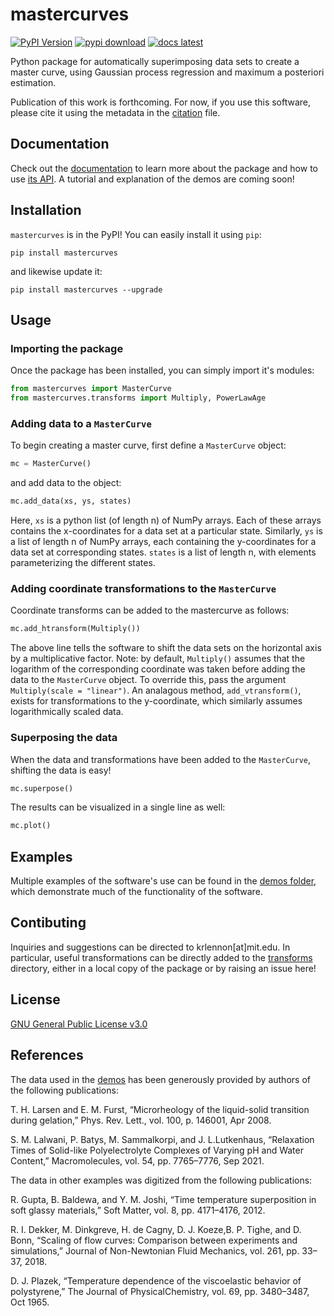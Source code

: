 [pypi-image]: https://badge.fury.io/py/mastercurves.svg
[pypi-url]: https://pypi.org/project/mastercurves/
[pypi-download]: https://static.pepy.tech/personalized-badge/mastercurves?period=total&units=international_system&left_color=grey&right_color=brightgreen&left_text=downloads
[docs-image]: https://img.shields.io/badge/docs-latest-blue
[docs-url]: https://krlennon-mastercurves.readthedocs.io/en/latest/#

# mastercurves

[![PyPI Version][pypi-image]][pypi-url] [![pypi download][pypi-download]][pypi-url] [![docs latest][docs-image]][docs-url]

Python package for automatically superimposing data sets to create a master curve, using Gaussian process regression and maximum a posteriori estimation. 

Publication of this work is forthcoming. For now, if you use this software, please cite it using the metadata in the [citation](https://github.com/krlennon/mastercurves/blob/main/CITATION.cff) file.

## Documentation

Check out the [documentation](http://krlennon-mastercurves.rtfd.io/) to learn more about the package and how to use [its API](https://krlennon-mastercurves.readthedocs.io/en/latest/mastercurve.html). A tutorial and explanation of the demos are coming soon!

## Installation

`mastercurves` is in the PyPI! You can easily install it using `pip`:

```
pip install mastercurves
```

and likewise update it:

```
pip install mastercurves --upgrade
```

## Usage

### Importing the package

Once the package has been installed, you can simply import it's modules:

```python
from mastercurves import MasterCurve
from mastercurves.transforms import Multiply, PowerLawAge
```

### Adding data to a `MasterCurve`

To begin creating a master curve, first define a `MasterCurve` object:

```python
mc = MasterCurve()
```

and add data to the object:

```python
mc.add_data(xs, ys, states)
```

Here, `xs` is a python list (of length n) of NumPy arrays. Each of these arrays contains the x-coordinates for a data set at a particular state. Similarly, `ys` is a list of length n of NumPy arrays, each containing the y-coordinates for a data set at corresponding states. `states` is a list of length n, with elements parameterizing the different states.

### Adding coordinate transformations to the `MasterCurve`

Coordinate transforms can be added to the mastercurve as follows:

```python
mc.add_htransform(Multiply())
```

The above line tells the software to shift the data sets on the horizontal axis by a multiplicative factor. Note: by default, `Multiply()` assumes that the logarithm of the corresponding coordinate was taken before adding the data to the `MasterCurve` object. To override this, pass the argument `Multiply(scale = "linear")`. An analagous method, `add_vtransform()`, exists for transformations to the y-coordinate, which similarly assumes logarithmically scaled data.

### Superposing the data

When the data and transformations have been added to the `MasterCurve`, shifting the data is easy!

```python
mc.superpose()
```

The results can be visualized in a single line as well:

```python
mc.plot()
```

## Examples

Multiple examples of the software's use can be found in the [demos folder](https://github.com/krlennon/mastercurves/tree/main/demos), which demonstrate much of the functionality of the software.

## Contibuting

Inquiries and suggestions can be directed to krlennon[at]mit.edu. In particular, useful transformations can be directly added to the [transforms](https://github.com/krlennon/mastercurves/tree/main/mastercurves/transforms) directory, either in a local copy of the package or by raising an issue here!

## License

[GNU General Public License v3.0](https://choosealicense.com/licenses/gpl-3.0/)

## References

The data used in the [demos](https://github.com/krlennon/mastercurves/tree/main/demos) has been generously provided by authors of the following publications:

T.  H.  Larsen  and  E.  M.  Furst,  “Microrheology  of  the liquid-solid transition during gelation,” Phys. Rev. Lett., vol. 100, p. 146001, Apr 2008.

S.  M.  Lalwani,  P.  Batys,  M.  Sammalkorpi,  and  J.  L.Lutkenhaus,  “Relaxation  Times  of  Solid-like  Polyelectrolyte Complexes of Varying pH and Water Content,” Macromolecules, vol. 54, pp. 7765–7776, Sep 2021.

The data in other examples was digitized from the following publications:

R. Gupta, B. Baldewa, and Y. M. Joshi, “Time temperature superposition in soft glassy materials,” Soft Matter, vol. 8, pp. 4171–4176, 2012.

R. I. Dekker, M. Dinkgreve, H. de Cagny, D. J. Koeze,B. P. Tighe, and D. Bonn, “Scaling of flow curves: Comparison between experiments and simulations,” Journal of Non-Newtonian Fluid Mechanics, vol. 261, pp. 33–37, 2018.

D. J. Plazek, “Temperature dependence of the viscoelastic  behavior  of  polystyrene,” The Journal of PhysicalChemistry, vol. 69, pp. 3480–3487, Oct 1965.

